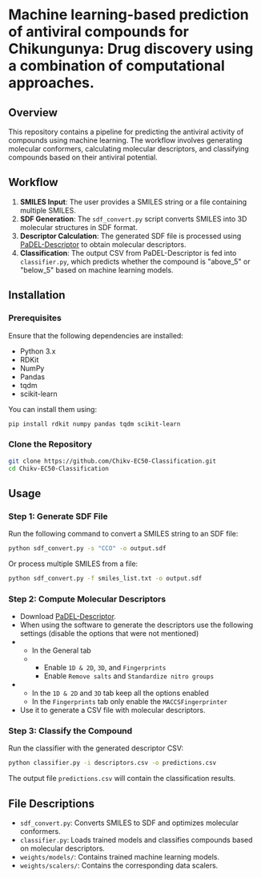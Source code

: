 # Machine learning-based prediction of antiviral compounds for Chikungunya: Drug discovery using a combination of computational approaches.

## Overview
This repository contains a pipeline for predicting the antiviral activity of compounds using machine learning. The workflow involves generating molecular conformers, calculating molecular descriptors, and classifying compounds based on their antiviral potential.

## Workflow
1. **SMILES Input**: The user provides a SMILES string or a file containing multiple SMILES.
2. **SDF Generation**: The `sdf_convert.py` script converts SMILES into 3D molecular structures in SDF format.
3. **Descriptor Calculation**: The generated SDF file is processed using [PaDEL-Descriptor](http://yapcwsoft.com/dd/padeldescriptor/) to obtain molecular descriptors.
4. **Classification**: The output CSV from PaDEL-Descriptor is fed into `classifier.py`, which predicts whether the compound is "above_5" or "below_5" based on machine learning models.

## Installation
### Prerequisites
Ensure that the following dependencies are installed:
- Python 3.x
- RDKit
- NumPy
- Pandas
- tqdm
- scikit-learn

You can install them using:
```sh
pip install rdkit numpy pandas tqdm scikit-learn
```

### Clone the Repository
```sh
git clone https://github.com/Chikv-EC50-Classification.git
cd Chikv-EC50-Classification
```

## Usage
### Step 1: Generate SDF File
Run the following command to convert a SMILES string to an SDF file:
```sh
python sdf_convert.py -s "CCO" -o output.sdf
```
Or process multiple SMILES from a file:
```sh
python sdf_convert.py -f smiles_list.txt -o output.sdf
```

### Step 2: Compute Molecular Descriptors
- Download [PaDEL-Descriptor](http://yapcwsoft.com/dd/padeldescriptor/).
- When using the software to generate the descriptors use the following settings (disable the options that were not mentioned)
- - In the General tab
  - - Enable `1D & 2D`, `3D`, and `Fingerprints`
    - Enable `Remove salts` and `Standardize nitro groups`
- - In the `1D & 2D` and `3D` tab keep all the options enabled
  - In the `Fingerprints` tab only enable the `MACCSFingerprinter`
- Use it to generate a CSV file with molecular descriptors.

### Step 3: Classify the Compound
Run the classifier with the generated descriptor CSV:
```sh
python classifier.py -i descriptors.csv -o predictions.csv
```
The output file `predictions.csv` will contain the classification results.

## File Descriptions
- `sdf_convert.py`: Converts SMILES to SDF and optimizes molecular conformers.
- `classifier.py`: Loads trained models and classifies compounds based on molecular descriptors.
- `weights/models/`: Contains trained machine learning models.
- `weights/scalers/`: Contains the corresponding data scalers.
